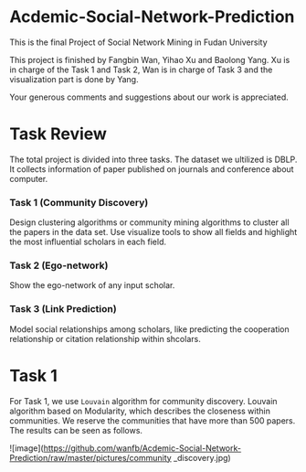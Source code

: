 # Acdemic-Social-Network-Prediction
This is the final Project of Social Network Mining in Fudan University

This project is finished by Fangbin Wan, Yihao Xu and Baolong Yang. Xu is in charge of the Task 1 and Task 2, Wan is in charge of Task 3 and the visualization part is done by Yang.

Your generous comments and suggestions about our work is appreciated.

# Task Review

The total project is divided into three tasks. The dataset we ultilized is DBLP. It collects information of paper published on journals and conference about computer.

### Task 1 (Community Discovery)
Design clustering algorithms or community mining algorithms to cluster all the papers in the data set. Use visualize tools to show all fields and highlight the most influential scholars in each field.

### Task 2 (Ego-network)
Show the ego-network of any input scholar. 

### Task 3 (Link Prediction)
Model social relationships among scholars, like predicting the cooperation relationship or citation relationship within shcolars.

# Task 1
For Task 1, we use `Louvain` algorithm for community discovery. Louvain algorithm based on Modularity, which describes the closeness within communities. We reserve the communities that have more than 500 papers. The results can be seen as follows.

![image](https://github.com/wanfb/Acdemic-Social-Network-Prediction/raw/master/pictures/community _discovery.jpg)  
